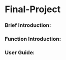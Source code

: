 # Final-Project

### Brief Introduction:






### Function Introduction:
    
    





### User Guide:
    
    
